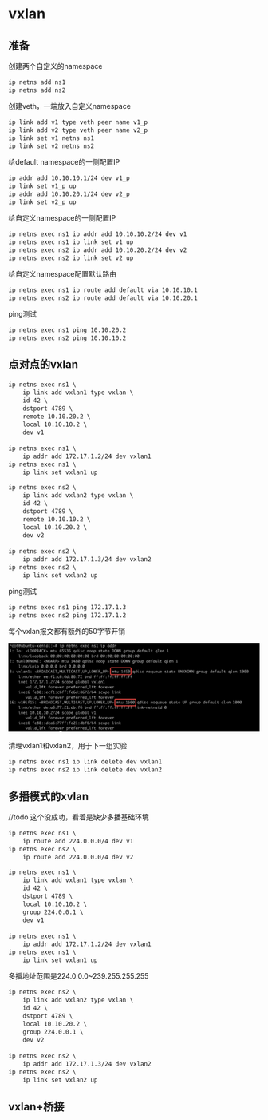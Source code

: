 # vxlan

## 准备

创建两个自定义的namespace

```
ip netns add ns1
ip netns add ns2
```

创建veth，一端放入自定义namespace

```
ip link add v1 type veth peer name v1_p
ip link add v2 type veth peer name v2_p
ip link set v1 netns ns1
ip link set v2 netns ns2
```

给default namespace的一侧配置IP

```
ip addr add 10.10.10.1/24 dev v1_p
ip link set v1_p up
ip addr add 10.10.20.1/24 dev v2_p
ip link set v2_p up
```

给自定义namespace的一侧配置IP

```
ip netns exec ns1 ip addr add 10.10.10.2/24 dev v1
ip netns exec ns1 ip link set v1 up
ip netns exec ns2 ip addr add 10.10.20.2/24 dev v2
ip netns exec ns2 ip link set v2 up
```

给自定义namespace配置默认路由

```
ip netns exec ns1 ip route add default via 10.10.10.1
ip netns exec ns2 ip route add default via 10.10.20.1
```

ping测试

```
ip netns exec ns1 ping 10.10.20.2
ip netns exec ns2 ping 10.10.10.2
```

## 点对点的vxlan

```
ip netns exec ns1 \
    ip link add vxlan1 type vxlan \
    id 42 \
    dstport 4789 \
    remote 10.10.20.2 \
    local 10.10.10.2 \
    dev v1

ip netns exec ns1 \
    ip addr add 172.17.1.2/24 dev vxlan1
ip netns exec ns1 \
    ip link set vxlan1 up
```

```
ip netns exec ns2 \
    ip link add vxlan2 type vxlan \
    id 42 \
    dstport 4789 \
    remote 10.10.10.2 \
    local 10.10.20.2 \
    dev v2

ip netns exec ns2 \
    ip addr add 172.17.1.3/24 dev vxlan2
ip netns exec ns2 \
    ip link set vxlan2 up
```

ping测试

```
ip netns exec ns1 ping 172.17.1.3
ip netns exec ns2 ping 172.17.1.2
```

每个vxlan报文都有额外的50字节开销

![](/static/images/2311/p001.png)

清理vxlan1和vxlan2，用于下一组实验

```
ip netns exec ns1 ip link delete dev vxlan1
ip netns exec ns2 ip link delete dev vxlan2
```

## 多播模式的xvlan

//todo 这个没成功，看着是缺少多播基础环境

```
ip netns exec ns1 \
    ip route add 224.0.0.0/4 dev v1
ip netns exec ns2 \
    ip route add 224.0.0.0/4 dev v2
```

```
ip netns exec ns1 \
    ip link add vxlan1 type vxlan \
    id 42 \
    dstport 4789 \
    local 10.10.10.2 \
    group 224.0.0.1 \
    dev v1

ip netns exec ns1 \
    ip addr add 172.17.1.2/24 dev vxlan1
ip netns exec ns1 \
    ip link set vxlan1 up
```

多播地址范围是224.0.0.0~239.255.255.255

```
ip netns exec ns2 \
    ip link add vxlan2 type vxlan \
    id 42 \
    dstport 4789 \
    local 10.10.20.2 \
    group 224.0.0.1 \
    dev v2

ip netns exec ns2 \
    ip addr add 172.17.1.3/24 dev vxlan2
ip netns exec ns2 \
    ip link set vxlan2 up
```

## vxlan+桥接